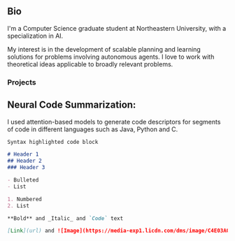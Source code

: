 ## Bio

I'm a Computer Science graduate student at Northeastern University, with a specialization in AI.

My interest is in the development of scalable planning and learning solutions for problems involving autonomous agents. I love to work with theoretical ideas applicable to broadly relevant problems.

### Projects

## Neural Code Summarization:
I used attention-based models to generate code descriptors for segments of code in different languages such as Java, Python and C.

```markdown
Syntax highlighted code block

# Header 1
## Header 2
### Header 3

- Bulleted
- List

1. Numbered
2. List

**Bold** and _Italic_ and `Code` text

[Link](url) and ![Image](https://media-exp1.licdn.com/dms/image/C4E03AQG70YHzMou-4A/profile-displayphoto-shrink_400_400/0/1606232038535?e=1620259200&v=beta&t=qpeTOJU1UTLrmDK9PtEuSyiWcjrlzrW3dsTB4al3_T0)
```

